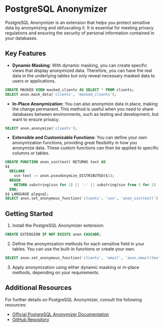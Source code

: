 # PostgreSQL Anonymizer

PostgreSQL Anonymizer is an extension that helps you protect sensitive data by anonymizing and obfuscating it. It is essential for meeting privacy regulations and ensuring the security of personal information contained in your databases.

## Key Features

- **Dynamic Masking**: With dynamic masking, you can create specific views that display anonymized data. Therefore, you can have the real data in the underlying tables but only reveal necessary masked data to users or applications.

```sql
CREATE MASKED VIEW masked_clients AS SELECT * FROM clients;
SELECT anon.mask_data('clients', 'masked_clients');
```
- **In-Place Anonymization**: You can also anonymize data in place, making the change permanent. This method is useful when you need to share databases between environments, such as testing and development, but want to ensure privacy.

```sql
SELECT anon.anonymize('clients');
```
- **Extensible and Customizable Functions**: You can define your own anonymization functions, providing great flexibility in how you anonymize data. These custom functions can then be applied to specific columns or tables.

```sql
CREATE FUNCTION anon_ssn(text) RETURNS text AS
$$
  DECLARE
    ssn text := anon.pseudonymize_DISTRIBUTED($1);
  BEGIN
    RETURN substring(ssn for 2) || '-' || substring(ssn from 5 for 2) || '-' || substring(ssn from 8);
  END;
$$ LANGUAGE plpgsql;
SELECT anon.set_anonymous_function('clients', 'ssn', 'anon_ssn(text)');
```

## Getting Started

1. Install the PostgreSQL Anonymizer extension:
```sql
CREATE EXTENSION IF NOT EXISTS anon CASCADE;
```
2. Define the anonymization methods for each sensitive field in your tables. You can use the built-in functions or create your own.
```sql
SELECT anon.set_anonymous_function('clients', 'email', 'anon.email(text)');
```
3. Apply anonymization using either dynamic masking or in-place methods, depending on your requirements.

## Additional Resources

For further details on PostgreSQL Anonymizer, consult the following resources:

- [Official PostgreSQL Anonymizer Documentation](https://postgresql-anonymizer.readthedocs.io/)
- [GitHub Repository](https://gitlab.com/dalibo/postgresql_anonymizer)